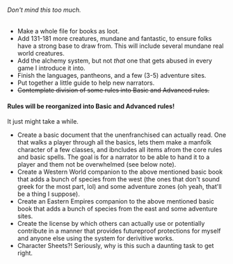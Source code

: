 ###### Don't mind this too much.

* Make a whole file for books as loot.
* Add 131-181 more creatures, mundane and fantastic, to ensure folks have a strong base to draw from. This will include several mundane real world creatures.
* Add the alchemy system, but not *that* one that gets abused in every game I introduce it into.
* Finish the languages, pantheons, and a few (3-5) adventure sites.
* Put together a little guide to help new narrators.
* ~~Contemplate division of some rules into Basic and Advanced rules.~~

#### Rules will be reorganized into Basic and Advanced rules!
It just might take a while.

* Create a basic document that the unenfranchised can actually read. One that walks a player through all the basics, lets them make a manfolk character of a few classes, and ibncludes all items afrom the core rules and basic spells. The goal is for a narrator to be able to hand it to a player and them not be overwhelmed (see below note).
* Create a Western World companion to the above mentioned basic book that adds a bunch of species from the west (the ones that don't sound greek for the most part, lol) and some adventure zones (oh yeah, that'll be a thing I suppose).
* Create an Eastern Empires companion to the above mentioned basic book that adds a bunch of species from the east and some adventure sites.
* Create the license by which others can actually use or potentially contribute in a manner that provides futureproof protections for myself and anyone else using the system for derivitive works.
* Character Sheets?! Seriously, why is this such a daunting task to get right.
